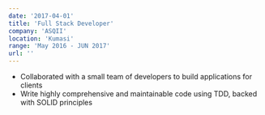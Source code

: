 ```yaml
---
date: '2017-04-01'
title: 'Full Stack Developer'
company: 'ASQII'
location: 'Kumasi'
range: 'May 2016 - JUN 2017'
url: ''
---
```


- Collaborated with a small team of developers to build applications for clients
- Write highly comprehensive and maintainable code using TDD, backed with SOLID principles
